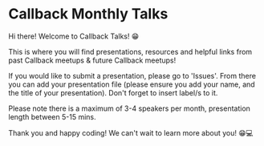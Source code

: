 # Callback Monthly Talks

Hi there! Welcome to Callback Talks! 😁

This is where you will find presentations, resources and helpful links from past Callback meetups & future Callback meetups!

If you would like to submit a presentation, please go to 'Issues'.
From there you can add your presentation file (please ensure you add your name, and the title of your presentation).
Don't forget to insert label/s to it.

Please note there is a maximum of 3-4 speakers per month, presentation length between 5-15 mins.

Thank you and happy coding! We can't wait to learn more about you! 😁💻
